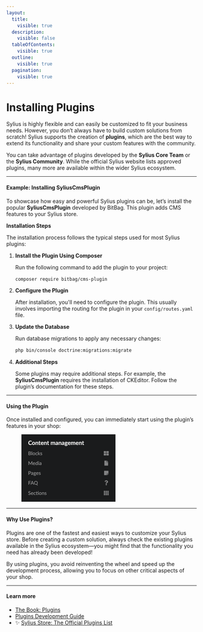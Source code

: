 ```yaml
---
layout:
  title:
    visible: true
  description:
    visible: false
  tableOfContents:
    visible: true
  outline:
    visible: true
  pagination:
    visible: true
---
```


# Installing Plugins

Sylius is highly flexible and can easily be customized to fit your business needs. However, you don’t always have to build custom solutions from scratch! Sylius supports the creation of **plugins**, which are the best way to extend its functionality and share your custom features with the community.

You can take advantage of plugins developed by the **Sylius Core Team** or the **Sylius Community**. While the official Sylius website lists approved plugins, many more are available within the wider Sylius ecosystem.

***

#### Example: Installing SyliusCmsPlugin

To showcase how easy and powerful Sylius plugins can be, let’s install the popular **SyliusCmsPlugin** developed by BitBag. This plugin adds CMS features to your Sylius store.

**Installation Steps**

The installation process follows the typical steps used for most Sylius plugins:

1.  **Install the Plugin Using Composer**

    Run the following command to add the plugin to your project:

    ```bash
    composer require bitbag/cms-plugin
    ```
2.  **Configure the Plugin**

    After installation, you'll need to configure the plugin. This usually involves importing the routing for the plugin in your `config/routes.yaml` file.
3.  **Update the Database**

    Run database migrations to apply any necessary changes:

    ```bash
    php bin/console doctrine:migrations:migrate
    ```
4.  **Additional Steps**

    Some plugins may require additional steps. For example, the **SyliusCmsPlugin** requires the installation of CKEditor. Follow the plugin’s documentation for these steps.

***

#### Using the Plugin

Once installed and configured, you can immediately start using the plugin’s features in your shop:

<figure><img src="../.gitbook/assets/plugin-installed.png" alt="" width="249"><figcaption></figcaption></figure>

***

#### Why Use Plugins?

Plugins are one of the fastest and easiest ways to customize your Sylius store. Before creating a custom solution, always check the existing plugins available in the Sylius ecosystem—you might find that the functionality you need has already been developed!

By using plugins, you avoid reinventing the wheel and speed up the development process, allowing you to focus on other critical aspects of your shop.

***

#### Learn more

* [The Book: Plugins](../the-book/sylius-plugins/)
* [Plugins Development Guide](../the-book/sylius-plugins/plugin-development-guide.md)
* :sparkles: [Sylius Store: The Official Plugins List](https://store.sylius.com/)

